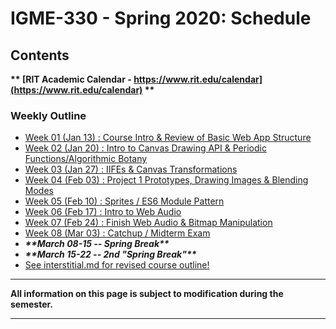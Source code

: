 
# IGME-330 - Spring 2020: Schedule

## Contents

**\*\* [RIT Academic Calendar - https://www.rit.edu/calendar](https://www.rit.edu/calendar) \*\***

### Weekly Outline

- [Week 01 (Jan 13) : Course Intro & Review of Basic Web App Structure](#week1)
- [Week 02 (Jan 20) : Intro to Canvas Drawing API & Periodic Functions/Algorithmic Botany](#week2)
- [Week 03 (Jan 27) : IIFEs & Canvas Transformations](#week3)
- [Week 04 (Feb 03) : Project 1 Prototypes, Drawing Images & Blending Modes](#week4)
- [Week 05 (Feb 10) : Sprites / ES6 Module Pattern](#week5)
- [Week 06 (Feb 17) : Intro to Web Audio](#week6)
- [Week 07 (Feb 24) : Finish Web Audio & Bitmap Manipulation](#week7)
- [Week 08 (Mar 03) : Catchup / Midterm Exam](#week8)
- ***\*\*March 08-15 -- Spring Break\*\****
- ***\*\*March 15-22 -- 2nd "Spring Break"\*\****
- [See interstitial.md for revised course outline!](./weekly/interstitial.md)

<!--
- [Week 09 (Mar 17) : Constrained Writing and Simple Text Analysis / RiTa Computational Text Library](#week9)
- [Week 10 (Mar 24) : Context-free Grammars / Web Services Review](#week10)
- [Week 11 (Mar 31) : Node.js + More Web Services](#week11)
- [Week 12 (Apr 06) : Vue.js & MVVM](#week12)
- [Week 13 (Apr 13) : Cloud Data & JavaScript Topics](#week13)
- [Week 14 (Apr 20) : Review & Final Exam](#week14)
- [Finals Week Meeting](#finalsweek)
-->

<!--

## <a id="week1">Week 1 : Course Intro & Review of Basic Web App Structure
  - [Week 1A - Course Introduction](weekly/week-01A-notes.md)
  - [Week 1B - Canvas Demo](weekly/week-01B-notes.md)
  
## <a id="week2">Week 2 : Intro to Canvas Drawing API & Periodic Functions/Algorithmic Botany
  - [Week 2A - JS Review and more Canvas](weekly/week-02A-notes.md)
  - [Week 2B - Periodic Functions & Algorithmic Botany](weekly/week-02B-notes.md)
  
## <a id="week3">Week 3 : IIFEs & Canvas Transformations
  - [Week 3A - The IIFE](weekly/week-03A-notes.md)
  - [Week 3B - Canvas Transformations](weekly/week-03B-notes.md)
 
## <a id="week4">Week 4 : Project 1 prototypes, Drawing Images & Blending Modes
  - [Week 4A - Project 1 Prototypes & Review](weekly/week-04A-notes.md)
  - [Week 4B - Drawing Images & Blending Modes](weekly/week-04B-notes.md)
 
## <a id="week5">Week 5 : Sprites / ES6 Module Pattern
  - [Week 5A - Sprites](weekly/week-05A-notes.md)
  - [Week 5B - ES6 Module Pattern](weekly/week-05B-notes.md)
 
## <a id="week6">Week 6 : Intro to Audio Visualizer
  - [Week 6A - Intro to Web Audio](weekly/week-06A-notes.md)
  - [Week 6B - More Audio Visualizer](weekly/week-06B-notes.md)
 
## <a id="week7">Week 7 : More Web Audio
  - [Week 7A - Finish WebAudio](weekly/week-07A-notes.md)
  - [Week 7B - Bitmap Manipulation](weekly/week-07B-notes.md)
 
## <a id="week8">Week 8 : Catchup / Midterm Exam
  - [Week 8A - Catchup](weekly/week-08A-notes.md)
  - [Week 8B - Midterm Exam](weekly/week-08B-notes.md)
  
## <a id="week9">Week 9 :  Begin Computational Text Unit Constrained Writing and Simple Text Analysis / Computational Literature
  - [Week 9A - Constrained Writing and Simple Text Analysis](weekly/week-09A-notes.md)
  - [Week 9B - Computational Literature with RiTa](weekly/week-09B-notes.md) 
  
## <a id="week10">Week 10 : Context-free Grammars / Web Services Review
   - [Week 10A - Context-Free Grammars with RiTa](weekly/week-10A-notes.md)
   - [Week 10B - Web Services](weekly/week-10B-notes.md)
  
## <a id="week11">Week 11  : Node.js + More Web Services
   - [Week 11A - Intro to Node.js](weekly/week-11A-notes.md)
   - [Week 11B - More About Web Services](weekly/week-11B-notes.md)
  
## <a id="week12">Week 12  : Vue.js & MVVM
  - [Week 12A - Intro to Vue.js](weekly/week-12A-notes.md)
  - [Week 12B - More Vue.js](weekly/week-12B-notes.md)
  
## <a id="week13">Week 13 : Cloud Data & JavaScript Topics
  - [Week 13A - Cloud Data](weekly/week-13A-notes.md)
  - [Week 13B - JavaScript Topics](weekly/week-13B-notes.md)
 
## <a id="week14">Week 14 : Review & Final Exam
  - [Week 14A - TBA](weekly/week-14A-notes.md)
  - [Week 14B - Final Written Exam](weekly/week-14B-notes.md)
  
## <a id="finalsweek">Finals Week Meeting
  - All sections will have already taken the final written exam on the last day of class, and will all be meeting finals week to present final projects. Check SIS for your section's meeting time and location
  
  -->

<hr>

**All information on this page is subject to modification during the semester.**

<hr>
